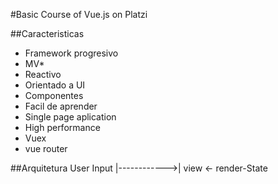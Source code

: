 #Basic Course of Vue.js on Platzi

##Caracteristicas
* Framework progresivo
* MV*
* Reactivo
* Orientado a UI
* Componentes
* Facil de aprender
* Single page aplication
* High performance
* Vuex
* vue router

##Arquitetura
User Input
|------------>|
view <- render-State